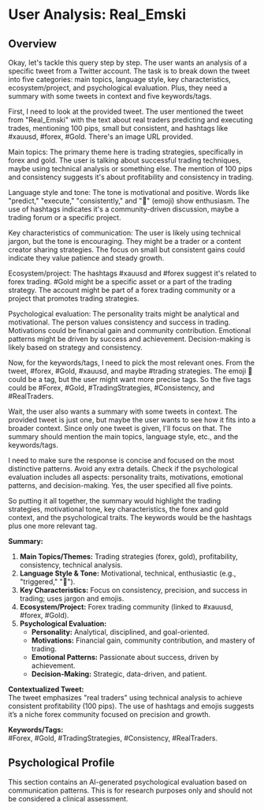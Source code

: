 # User Analysis: Real_Emski

## Overview

<think>
Okay, let's tackle this query step by step. The user wants an analysis of a specific tweet from a Twitter account. The task is to break down the tweet into five categories: main topics, language style, key characteristics, ecosystem/project, and psychological evaluation. Plus, they need a summary with some tweets in context and five keywords/tags.

First, I need to look at the provided tweet. The user mentioned the tweet from "Real_Emski" with the text about real traders predicting and executing trades, mentioning 100 pips, small but consistent, and hashtags like #xauusd, #forex, #Gold. There's an image URL provided.

Main topics: The primary theme here is trading strategies, specifically in forex and gold. The user is talking about successful trading techniques, maybe using technical analysis or something else. The mention of 100 pips and consistency suggests it's about profitability and consistency in trading.

Language style and tone: The tone is motivational and positive. Words like "predict," "execute," "consistently," and "💫" (emoji) show enthusiasm. The use of hashtags indicates it's a community-driven discussion, maybe a trading forum or a specific project.

Key characteristics of communication: The user is likely using technical jargon, but the tone is encouraging. They might be a trader or a content creator sharing strategies. The focus on small but consistent gains could indicate they value patience and steady growth.

Ecosystem/project: The hashtags #xauusd and #forex suggest it's related to forex trading. #Gold might be a specific asset or a part of the trading strategy. The account might be part of a forex trading community or a project that promotes trading strategies.

Psychological evaluation: The personality traits might be analytical and motivational. The person values consistency and success in trading. Motivations could be financial gain and community contribution. Emotional patterns might be driven by success and achievement. Decision-making is likely based on strategy and consistency.

Now, for the keywords/tags, I need to pick the most relevant ones. From the tweet, #forex, #Gold, #xauusd, and maybe #trading strategies. The emoji 💫 could be a tag, but the user might want more precise tags. So the five tags could be #Forex, #Gold, #TradingStrategies, #Consistency, and #RealTraders.

Wait, the user also wants a summary with some tweets in context. The provided tweet is just one, but maybe the user wants to see how it fits into a broader context. Since only one tweet is given, I'll focus on that. The summary should mention the main topics, language style, etc., and the keywords/tags.

I need to make sure the response is concise and focused on the most distinctive patterns. Avoid any extra details. Check if the psychological evaluation includes all aspects: personality traits, motivations, emotional patterns, and decision-making. Yes, the user specified all five points.

So putting it all together, the summary would highlight the trading strategies, motivational tone, key characteristics, the forex and gold context, and the psychological traits. The keywords would be the hashtags plus one more relevant tag.
</think>

**Summary:**  
1. **Main Topics/Themes:** Trading strategies (forex, gold), profitability, consistency, technical analysis.  
2. **Language Style & Tone:** Motivational, technical, enthusiastic (e.g., "triggered," "💫").  
3. **Key Characteristics:** Focus on consistency, precision, and success in trading; uses jargon and emojis.  
4. **Ecosystem/Project:** Forex trading community (linked to #xauusd, #forex, #Gold).  
5. **Psychological Evaluation:**  
   - **Personality:** Analytical, disciplined, and goal-oriented.  
   - **Motivations:** Financial gain, community contribution, and mastery of trading.  
   - **Emotional Patterns:** Passionate about success, driven by achievement.  
   - **Decision-Making:** Strategic, data-driven, and patient.  

**Contextualized Tweet:**  
The tweet emphasizes "real traders" using technical analysis to achieve consistent profitability (100 pips). The use of hashtags and emojis suggests it’s a niche forex community focused on precision and growth.  

**Keywords/Tags:**  
#Forex, #Gold, #TradingStrategies, #Consistency, #RealTraders.

## Psychological Profile

This section contains an AI-generated psychological evaluation based on communication patterns. This is for research purposes only and should not be considered a clinical assessment.